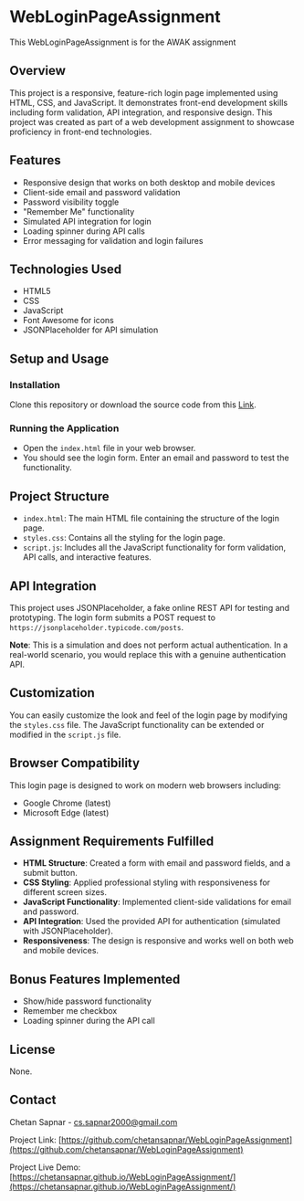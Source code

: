 # WebLoginPageAssignment
This WebLoginPageAssignment is for the AWAK assignment

## Overview
This project is a responsive, feature-rich login page implemented using HTML, CSS, and JavaScript. It demonstrates front-end development skills including form validation, API integration, and responsive design. This project was created as part of a web development assignment to showcase proficiency in front-end technologies.

## Features
- Responsive design that works on both desktop and mobile devices
- Client-side email and password validation
- Password visibility toggle
- "Remember Me" functionality
- Simulated API integration for login
- Loading spinner during API calls
- Error messaging for validation and login failures

## Technologies Used
- HTML5
- CSS
- JavaScript
- Font Awesome for icons
- JSONPlaceholder for API simulation

## Setup and Usage

### Installation
Clone this repository or download the source code from this [Link](https://github.com/chetansapnar/WebLoginPageAssignment).

### Running the Application
- Open the `index.html` file in your web browser.
- You should see the login form. Enter an email and password to test the functionality.

## Project Structure
- `index.html`: The main HTML file containing the structure of the login page.
- `styles.css`: Contains all the styling for the login page.
- `script.js`: Includes all the JavaScript functionality for form validation, API calls, and interactive features.

## API Integration
This project uses JSONPlaceholder, a fake online REST API for testing and prototyping. The login form submits a POST request to `https://jsonplaceholder.typicode.com/posts`.

**Note**: This is a simulation and does not perform actual authentication. In a real-world scenario, you would replace this with a genuine authentication API.

## Customization
You can easily customize the look and feel of the login page by modifying the `styles.css` file. The JavaScript functionality can be extended or modified in the `script.js` file.

## Browser Compatibility
This login page is designed to work on modern web browsers including:
- Google Chrome (latest)
- Microsoft Edge (latest)

## Assignment Requirements Fulfilled
- **HTML Structure**: Created a form with email and password fields, and a submit button.
- **CSS Styling**: Applied professional styling with responsiveness for different screen sizes.
- **JavaScript Functionality**: Implemented client-side validations for email and password.
- **API Integration**: Used the provided API for authentication (simulated with JSONPlaceholder).
- **Responsiveness**: The design is responsive and works well on both web and mobile devices.

## Bonus Features Implemented
- Show/hide password functionality
- Remember me checkbox
- Loading spinner during the API call

## License
None.

## Contact
Chetan Sapnar - [cs.sapnar2000@gmail.com](mailto:cs.sapnar2000@gmail.com)

Project Link: [https://github.com/chetansapnar/WebLoginPageAssignment](https://github.com/chetansapnar/WebLoginPageAssignment)

Project Live Demo: [https://chetansapnar.github.io/WebLoginPageAssignment/](https://chetansapnar.github.io/WebLoginPageAssignment/)


